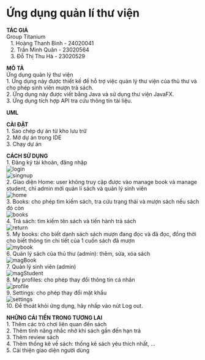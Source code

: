# Ứng dụng quản lí thư viện
**TÁC GIẢ**
<br> Group Titanium
<br> &ensp;  1. Hoàng Thanh Bình - 24020041
<br> &ensp;  2. Trần Minh Quân - 23020564
<br> &ensp; 3. Đỗ Thị Thu Hà - 23020529

**MÔ TẢ**
<br> Ứng dụng quản lý thư viện
<br> 1. Ứng dụng này được thiết kế để hỗ trợ việc quản lý thư viện của thủ thư và cho phép sinh viên mượn trả sách.
<br> 2. Ứng dụng này được viết bằng Java và sử dụng thư viện JavaFX.
<br> 3. Ứng dụng tích hợp API tra cứu thông tin tài liệu.

**UML**

**CÀI ĐẶT**
<br> 1. Sao chép dự án từ kho lưu trữ
<br> 2. Mở dự án trong IDE
<br> 3. Chạy dự án

**CÁCH SỬ DỤNG**
<br> 1. Đăng ký tài khoản, đăng nhập 
<br> ![login](https://drive.google.com/file/d/1jsg8abx7CxsW9vhHvP1wxMWEDxQJmlUe/view?usp=sharing)
<br> ![singnup]()
<br> 2. Giao diện Home: user không truy cập được vào manage book và manage student, chỉ admin mới quản lí sách và quản lý sinh viên
<br> ![home]()
<br> 3. Books: cho phép tìm kiếm sách, tra cứu trạng thái và mượn sách nếu sách đó còn 
<br> ![books]()
<br> 4. Trả sách: tìm kiếm tên sách và tiến hành trả sách
<br> ![return]()
<br> 5. My books: cho biết danh sách sách mượn đang đọc và đã đọc, đồng thời cho biết thông tin chi tiết của 1 cuốn sách đã mượn
<br> ![mybook]()
<br> 6. Quản lý sách của thủ thư (admin): thêm, sửa, xóa sách
<br> ![magBook]()
<br> 7. Quản lý sinh viên (admin)
<br> ![magStudent]()
<br> 8. My profiles: cho phép thay đổi thông tin cá nhân
<br> ![profile]()
<br> 9. Settings: cho phép thay đổi mật khẩu
<br> ![settings]()
<br> 10. Để thoát khỏi ứng dụng, hãy nhấp vào nút Log out.

**NHỮNG CẢI TIẾN TRONG TƯƠNG LAI**
<br> 1. Thêm các trò chơi liên quan đến sách
<br> 2. Thêm tính năng nhắc nhở khi sách gần đến hạn trả
<br> 3. Thêm review sách
<br> 4. Thêm thống kê về sách: thống kê sách yêu thích nhất, …
<br> 5. Cải thiện giao diện người dùng


